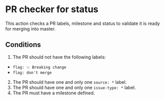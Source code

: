 # PR checker for status

This action checks a PR labels, milestone and status to validate it is ready for merging into master.

## Conditions

1. The PR should not have the following labels:

- `flag: 💥 Breaking change`
- `flag: don't merge`

2. The PR should have one and only one `source: *` label.
3. The PR should have one and only one `issue-type: *` label.
4. The PR must have a milestone defined.
